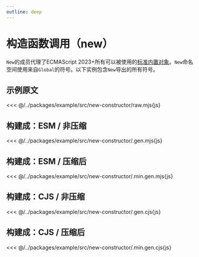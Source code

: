 ```yaml
---
outline: deep
---
```


# 构造函数调用（new）
`New`的成员代理了ECMAScript 2023+所有可以被使用的[标准内置对象](https://developer.mozilla.org/zh-CN/docs/Web/JavaScript/Reference/Global_Objects)。`New`命名空间使用来自`Global`的符号。以下实例包含`New`导出的所有符号。

## 示例原文
<<< @/../packages/example/src/new-constructor/raw.mjs{js}

## 构建成：ESM / 非压缩
<<< @/../packages/example/src/new-constructor/.gen.mjs{js}

## 构建成：ESM / 压缩后
<<< @/../packages/example/src/new-constructor/.min.gen.mjs{js}

## 构建成：CJS / 非压缩
<<< @/../packages/example/src/new-constructor/.gen.cjs{js}

## 构建成：CJS / 压缩后
<<< @/../packages/example/src/new-constructor/.min.gen.cjs{js}
